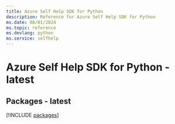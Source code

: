 ```yaml
---
title: Azure Self Help SDK for Python
description: Reference for Azure Self Help SDK for Python
ms.date: 08/01/2024
ms.topic: reference
ms.devlang: python
ms.service: selfhelp
---
```

# Azure Self Help SDK for Python - latest
## Packages - latest
[!INCLUDE [packages](self-help-index.md)]